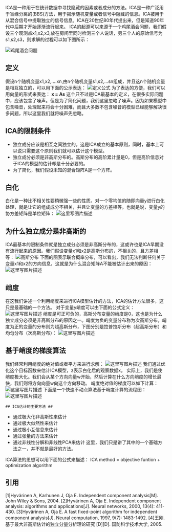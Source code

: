 ICA是一种用于在统计数据中寻找隐藏的因素或者成分的方法。ICA是一种广泛用于盲缘分离的(BBS)方法，用于揭示随机变量或者信号中隐藏的信息。ICA被用于从混合信号中提取独立的信号信息。ICA在20世纪80年代提出来，但是知道90年代中后期才开始逐渐流行起来。
ICA的起源可以来源于一个鸡尾酒会问题，我们假设三个观测点x1,x2,x3,放在房间里同时检测三个人说话，另三个人的原始信号为s1,s2,s3，则求解的过程可以如下图所示：

![鸡尾酒会问题](http://img.blog.csdn.net/20150419121502150)
## 定义 ##
假设n个随机变量x1,x2,....xn,由n个随机变量s1,s2,...sn组成，并且这n个随机变量是相互独立的，可以用下面的公示表达：
	![定义公式](http://img.blog.csdn.net/20150419121857576)
为了表达的方便，我们可以用向量的形式来表达：
	**x = As**
这个只不过是ICA最基本的定义，在很多实际问题中，应该包含了噪声。但是为了简化问题，我们这里忽略了噪声。因为如果模型中包含噪音，处理起来将会十分困难，而且大多数不包含噪音的模型已经能够解决很多问题，所以这里我们就将噪声先忽略。
## ICA的限制条件 ##
 - 独立成分应该是相互之间独立的。这是ICA成立的基本原则，同时，基本上可以说只需要这个原则我们就可以估计这个模型。
 - 独立成分必须是非高斯分布的。高斯分布的高阶累计量是0，但是高阶信息对于ICA的模型的估计却是十分必要的。
 - 为了简化，我们假设未知的混合矩阵A是一个方阵。
 
## 白化 ##
白化是一种比不相关性要稍微强一些的性质。对一个零均值的随即向量y进行白化处理，就是让它的组成成分不相关，并且让变量的方差相等。也就是说，变量y的协方差矩阵是单位矩阵：
		![这里写图片描述](http://img.blog.csdn.net/20150419123019017)
		

## 为什么独立成分是非高斯的 ##
ICA最基本的限制条件就是独立成分必须是非高斯分布的，这或许也是ICA早期没有流行起来的原因。我们假设变量x1和x2是高斯分布的，不相关的，且方差相等：
	![高斯分布](http://img.blog.csdn.net/20150419123222812)
下面的图表示联合概率分布，可以看出，我们无法判断任何关于变量x1和x2的方向信息，这就是为什么混合矩阵A不能被估计出来的原因：
	![这里写图片描述](http://img.blog.csdn.net/20150419123533326)
## 峭度 ##
在这我们讲述一个利用峭度来进行ICA模型估计的方法，ICA的估计方法很多，这只是最基础的一个方法。
对于变量y峭度可以由下面的公式定义：
	![这里写图片描述](http://img.blog.csdn.net/20150419123638933)
峭度是可正可负的，高斯分布变量的峭度是0，这也是为什么独立成分必须是非高斯分布的原因之一。峭度为负的变量分布称为次高斯分布，峭度为正的变量的分布则为超高斯分布，下图分别是拉普拉斯分布（超高斯分布）和均匀分布（次高斯分布）：
	![这里写图片描述](http://img.blog.csdn.net/20150419124105840)

## 基于峭度的梯度算法 ##
我们经常利用峭度的绝对值或者平方来进行求解：
	![这里写图片描述](http://img.blog.csdn.net/20150419124252155)
我们通过优化这个目标函数来估计ICA模型，z表示白化后的观察数据x。
实际上，我们是使峭度极大化。我们会从某个方向向量w开始，然后计算在什么方向峭度的增长最快，我们则将方向向量w向这个方向移动。
峭度绝对值的梯度可以如下计算：
	![这里写图片描述](http://img.blog.csdn.net/20150419124604628)
下面是一个快速不动点算法基于峭度计算的流程图：
	![这里写图片描述](http://img.blog.csdn.net/20150419124734063)

	## ICA估计的主要方法 ##
	

 - 通过极大化非高斯性来估计
 - 通过极大似然性来估计
 - 通过极小互信息来估计
 - 通过张量的方法来估计
 - 通过非线性分解和非线性PCA来估计
	 这里，我们只是讲了其中的一个基础方法之一，并不就是最好的方法。

ICA算法的思想可以用下面的公式来描述：
	ICA method = objective funtion + optimization algorithm

## 引用 ##
[1]Hyvärinen A, Karhunen J, Oja E. Independent component analysis[M]. John Wiley & Sons, 2004.
[2]Hyvärinen A, Oja E. Independent component analysis: algorithms and applications[J]. Neural networks, 2000, 13(4): 411-430.
[3]Hyvärinen A, Oja E. A fast fixed-point algorithm for independent component analysis[J]. Neural computation, 1997, 9(7): 1483-1492.
[4]王刚. 基于最大非高斯估计的独立分量分析理论研究 [D][D]. 国防科学技术大学, 2005.